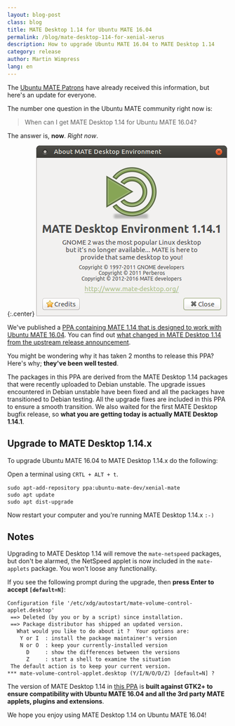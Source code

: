 ```yaml
---
layout: blog-post
class: blog
title: MATE Desktop 1.14 for Ubuntu MATE 16.04
permalink: /blog/mate-desktop-114-for-xenial-xerus
description: How to upgrade Ubuntu MATE 16.04 to MATE Desktop 1.14
category: release
author: Martin Wimpress
lang: en
---
```


The [Ubuntu MATE Patrons](https://www.patreon.com/ubuntu_mate) have already
received this information, but here's an update for everyone.

The number one question in the Ubuntu MATE community right now is:

> When can I get MATE Desktop 1.14 for Ubuntu MATE 16.04?

The answer is, **now**. *Right now*.

{:.center}
![About MATE Desktop 1.14](/gallery/blog/MATE114.png)

We've published a [PPA containing MATE 1.14 that is
designed to work with Ubuntu MATE 16.04](https://launchpad.net/~ubuntu-mate-dev/+archive/ubuntu/xenial-mate).
You can find out [what changed in MATE Desktop 1.14 from the upstream release announcement](http://mate-desktop.org/blog/2016-04-08-mate-1-14-released/).

You might be wondering why it has taken 2 months to release this PPA? Here's
why; **they've been well tested**.

The packages in this PPA are derived from the MATE Desktop 1.14 packages that
were recently uploaded to Debian unstable. The upgrade issues encountered in
Debian unstable have been fixed and all the packages have transitioned to
Debian testing. All the upgrade fixes are included in this PPA to ensure a
smooth transition. We also waited for the first MATE Desktop bugfix release, so
**what you are getting today is actually MATE Desktop 1.14.1**.

## Upgrade to MATE Desktop 1.14.x

To upgrade Ubuntu MATE 16.04 to MATE Desktop 1.14.x do the following:

Open a terminal using `CRTL + ALT + t`.

    sudo apt-add-repository ppa:ubuntu-mate-dev/xenial-mate
    sudo apt update
    sudo apt dist-upgrade

Now restart your computer and you're running MATE Desktop 1.14.x `:-)`

## Notes

Upgrading to MATE Desktop 1.14 will remove the `mate-netspeed` packages, but
don't be alarmed, the NetSpeed applet is now included in the `mate-applets`
package. You won't loose any functionality.

If you see the following prompt during the upgrade, then **press Enter to accept `[default=N]`**:

    Configuration file '/etc/xdg/autostart/mate-volume-control-applet.desktop'
     ==> Deleted (by you or by a script) since installation.
     ==> Package distributor has shipped an updated version.
       What would you like to do about it ?  Your options are:
        Y or I  : install the package maintainer's version
        N or O  : keep your currently-installed version
          D     : show the differences between the versions
          Z     : start a shell to examine the situation
     The default action is to keep your current version.
    *** mate-volume-control-applet.desktop (Y/I/N/O/D/Z) [default=N] ?

The version of MATE Desktop 1.14 in [this PPA](https://launchpad.net/~ubuntu-mate-dev/+archive/ubuntu/xenial-mate)
is  **built against GTK2+ to ensure compatibility with Ubuntu MATE 16.04
and all the 3rd party MATE applets, plugins and extensions**.


We hope you enjoy using MATE Desktop 1.14 on Ubuntu MATE 16.04!
